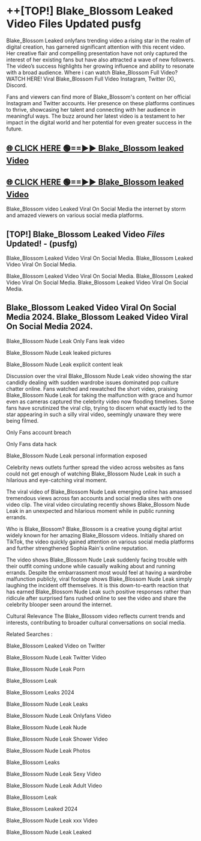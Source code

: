 # ++[TOP!] Blake_Blossom Leaked Video Files Updated pusfg<br>

Blake_Blossom Leaked onlyfans trending video a rising star in the realm of digital creation, has garnered significant attention with this recent video. Her creative flair and compelling presentation have not only captured the interest of her existing fans but have also attracted a wave of new followers. The video’s success highlights her growing influence and ability to resonate with a broad audience.
Where i can watch Blake_Blossom Full Video? WATCH HERE! Viral Blake_Blossom Full Video Instagram, Twitter (X), Discord.


Fans and viewers can find more of Blake_Blossom's content on her official Instagram and Twitter accounts. Her presence on these platforms continues to thrive, showcasing her talent and connecting with her audience in meaningful ways. The buzz around her latest video is a testament to her impact in the digital world and her potential for even greater success in the future.


## [🌐 CLICK HERE 🟢==►► Blake_Blossom leaked Video ](https://xnudes.xyz/go)

## [🌐 CLICK HERE 🟢==►► Blake_Blossom leaked Video ](https://xnudes.xyz/go)



Blake_Blossom video Leaked Viral On Social Media the internet by storm and amazed viewers on various social media platforms.


## [TOP!] Blake_Blossom Leaked Video *Files* Updated! - (pusfg)

Blake_Blossom Leaked Video Viral On Social Media. Blake_Blossom Leaked Video Viral On Social Media.

Blake_Blossom Leaked Video Viral On Social Media. Blake_Blossom Leaked Video Viral On Social Media. Blake_Blossom Leaked Video Viral On Social Media.


## Blake_Blossom Leaked Video Viral On Social Media 2024. Blake_Blossom Leaked Video Viral On Social Media 2024.
Blake_Blossom Nude Leak Only Fans leak video

Blake_Blossom Nude Leak leaked pictures

Blake_Blossom Nude Leak explicit content leak

Discussion over the viral Blake_Blossom Nude Leak video showing the star candidly dealing with sudden wardrobe issues dominated pop culture chatter online. Fans watched and rewatched the short video, praising Blake_Blossom Nude Leak for taking the malfunction with grace and humor even as cameras captured the celebrity video now flooding timelines. Some fans have scrutinized the viral clip, trying to discern what exactly led to the star appearing in such a silly viral video, seemingly unaware they were being filmed.


Only Fans account breach

Only Fans data hack

Blake_Blossom Nude Leak personal information exposed

Celebrity news outlets further spread the video across websites as fans could not get enough of watching Blake_Blossom Nude Leak in such a hilarious and eye-catching viral moment.


The viral video of Blake_Blossom Nude Leak emerging online has amassed tremendous views across fan accounts and social media sites with one video clip. The viral video circulating recently shows Blake_Blossom Nude Leak in an unexpected and hilarious moment while in public running errands.


Who is Blake_Blossom? Blake_Blossom is a creative young digital artist widely known for her amazing Blake_Blossom videos. Initially shared on TikTok, the video quickly gained attention on various social media platforms and further strengthened Sophia Rain's online reputation.

The video shows Blake_Blossom Nude Leak suddenly facing trouble with their outfit coming undone while casually walking about and running errands. Despite the embarrassment most would feel at having a wardrobe malfunction publicly, viral footage shows Blake_Blossom Nude Leak simply laughing the incident off themselves. It is this down-to-earth reaction that has earned Blake_Blossom Nude Leak such positive responses rather than ridicule after surprised fans rushed online to see the video and share the celebrity blooper seen around the internet.

Cultural Relevance The Blake_Blossom video reflects current trends and interests, contributing to broader cultural conversations on social media.

Related Searches :

Blake_Blossom Leaked Video on Twitter

Blake_Blossom Nude Leak Twitter Video

Blake_Blossom Nude Leak Porn

Blake_Blossom Leak 

Blake_Blossom Leaks 2024

Blake_Blossom Nude Leak Leaks

Blake_Blossom Nude Leak Onlyfans Video

Blake_Blossom Nude Leak Nude

Blake_Blossom Nude Leak Shower Video

Blake_Blossom Nude Leak Photos

Blake_Blossom Leaks

Blake_Blossom Nude Leak Sexy Video

Blake_Blossom Nude Leak Adult Video

Blake_Blossom Leak

Blake_Blossom Leaked 2024

Blake_Blossom Nude Leak xxx Video

Blake_Blossom Nude Leak Leaked
